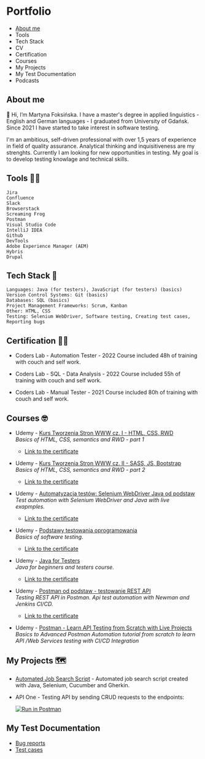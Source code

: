 # Portfolio
* [About me](https://github.com/martynafoksinska/Portfolio#About-me)
* Tools
* Tech Stack
* CV
* Certification
* Courses
* My Projects
* My Test Documentation
* Podcasts

## About me

👋 Hi, I’m Martyna Foksińska. I have a master's degree in applied linguistics - English and German languages - I graduated from University of Gdańsk. Since 2021 I have started to take interest in software testing.

I'm an ambitious, self-driven professional with over 1,5 years of experience in field of quality assurance. Analytical thinking and inquisitiveness are my strenghts. Currently I am looking for new opportunities in testing. My goal is to develop testing knowlage and technical skills.

## Tools 👩‍🔧

    Jira
    Confluence
    Slack
    Browserstack
    Screaming Frog
    Postman
    Visual Studio Code
    IntelliJ IDEA
    Github
    DevTools
    Adobe Experience Manager (AEM)
    Hybris
    Drupal   
   
## Tech Stack 🤖

    Languages: Java (for testers), JavaScript (for testers) (basics)
    Version Control Systems: Git (basics)
    Databases: SQL (basics)
    Project Management Frameworks: Scrum, Kanban 
    Other: HTML, CSS
    Testing: Selenium WebDriver, Software testing, Creating test cases, Reporting bugs

## Certification 👩‍🎓


*    Coders Lab - Automation Tester - 2022
      Course included 48h of training with couch and self work.
        
  *  Coders Lab - SQL - Data Analysis - 2022
      Course included 55h of training with couch and self work.
       
*    Coders Lab - Manual Tester - 2021
      Course included 80h of training with couch and self work.

## Courses 🤓

* Udemy - [Kurs Tworzenia Stron WWW cz. I - HTML, CSS, RWD](https://www.udemy.com/course/od-zera-do-front-end-developera-cz1)  
    _Basics of HTML, CSS, semantics and RWD - part 1_
    * [Link to the certificate](https://udemy.com/certificate/UC-8d1b4a7a-f673-491c-af89-a423581ed979/)

* Udemy - [Kurs Tworzenia Stron WWW cz. II - SASS, JS, Bootstrap](https://www.udemy.com/course/od-zera-do-front-end-developera-cz2)  
      _Basics of HTML, CSS, semantics and RWD - part 2_
    * [Link to the certificate](https://udemy.com/certificate/UC-ce1b5745-87bf-42ff-8c13-896b598f3ea1/) 
        
* Udemy - [Automatyzacja testów: Selenium WebDriver Java od podstaw](https://udemy.com/course/automatyzacja-testow-selenium-webdriver-java-od-podstaw)  
      _Test automation with Selenium WebDriver and Java with live exapmples._
     * [Link to the certificate](https://udemy.com/certificate/UC-12668bb6-5463-4adb-8508-cf82bc781138/)

* Udemy - [Podstawy testowania oprogramowania](https://udemy.com/course/praktyczny-kurs-testowania-oprogramowania)   
        _Basics of software testing._
    * [Link to the certificate](https://udemy.com/certificate/UC-c1ce9016-d99e-40ca-ab99-501163306de6/)

* Udemy - [Java for Testers](https://udemy.com/course/java-for-testers-dmitry)   
    _Java for beginners and testers course._
    * [Link to the certificate](https://udemy.com/certificate/UC-6bc96567-7c3a-44bd-803e-4daf60e52c21/)
 
* Udemy - [Postman od podstaw - testowanie REST API](https://udemy.com/course/postman-od-podstaw-testowanie-rest-api/)   
        _Testing REST API in Postman. Api test automation with Newman and Jenkins CI/CD._

  * [Link to the certificate](https://udemy.com/certificate/UC-3c3178cb-c798-4f83-9bc8-a8acbe1a2028/)    

* Udemy - [Postman - Learn API Testing from Scratch with Live Projects](https://udemy.com/course/postman-api-automation-testing-with-javascript)   
        _Basics to Advanced Postman Automation tutorial from scratch to learn API /Web Services testing with CI/CD Integration_

      

## My Projects 🗺️

* [Automated Job Search Script](https://github.com/martynafoksinska/testerJobSearch) - Automated job search script created with Java, Selenium, Cucumber and Gherkin.

* API One - Testing API by sending CRUD requests to the endpoints:

  [![Run in Postman](https://run.pstmn.io/button.svg)](https://elements.getpostman.com/redirect?entityId=18571840-4df65135-c9bd-43ef-880d-94ba1c469ad3&entityType=collection)

## My Test Documentation

* [Bug reports](https://docs.google.com/document/d/1LJdp4gykA0vlIBZrK1qNXmBwbMBu49khCmd74TrLZi0/edit?usp=sharing)
* [Test cases](https://docs.google.com/document/d/16CM7_v3NadNxZST2YhaPNtGxKUi-qJW2zPE_F3oJ4_w/edit?usp=sharing)
  
